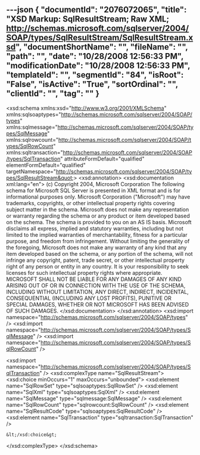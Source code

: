 ---json
{
  "documentId": "2076072065",
  "title": "XSD Markup: SqlResultStream; Raw XML; http://schemas.microsoft.com/sqlserver/2004/SOAP/types/SqlResultStream/SqlResultStream.xsd",
  "documentShortName": "",
  "fileName": "",
  "path": "",
  "date": "10/28/2008 12:56:33 PM",
  "modificationDate": "10/28/2008 12:56:33 PM",
  "templateId": "",
  "segmentId": "84",
  "isRoot": "False",
  "isActive": "True",
  "sortOrdinal": "",
  "clientId": "",
  "tag": ""
}
---

&lt;xsd:schema xmlns:xsd=&quot;http://www.w3.org/2001/XMLSchema&quot; xmlns:sqlsoaptypes=&quot;http://schemas.microsoft.com/sqlserver/2004/SOAP/types&quot; xmlns:sqlmessage=&quot;http://schemas.microsoft.com/sqlserver/2004/SOAP/types/SqlMessage&quot; xmlns:sqlrowcount=&quot;http://schemas.microsoft.com/sqlserver/2004/SOAP/types/SqlRowCount&quot; xmlns:sqltransaction=&quot;http://schemas.microsoft.com/sqlserver/2004/SOAP/types/SqlTransaction&quot; attributeFormDefault=&quot;qualified&quot; elementFormDefault=&quot;qualified&quot; targetNamespace=&quot;http://schemas.microsoft.com/sqlserver/2004/SOAP/types/SqlResultStream&quot;&gt;
  &lt;xsd:annotation&gt;
    &lt;xsd:documentation xml:lang=&quot;en&quot;&gt;&#xd;&#xa;(c) Copyright 2004, Microsoft Corporation&#xd;&#xa;&#xd;&#xa;The following schema for Microsoft SQL Server is presented in XML format and is for informational purposes only. Microsoft Corporation (&quot;Microsoft&quot;) may have trademarks, copyrights, or other intellectual property rights covering subject matter in the schema.&#xd;&#xa;&#xd;&#xa;Microsoft does not make any representation or warranty regarding the schema or any product or item developed based on the schema. The schema is provided to you on an AS IS basis.  Microsoft disclaims all express, implied and statutory warranties, including but not limited to the implied warranties of merchantability, fitness for a particular purpose, and freedom from infringement. Without limiting the generality of the foregoing, Microsoft does not make any warranty of any kind that any item developed based on the schema, or any portion of the schema, will not infringe any copyright, patent, trade secret, or other intellectual property right of any person or entity in any country. It is your responsibility to seek licenses for such intellectual property rights where appropriate.&#xd;&#xa;&#xd;&#xa;MICROSOFT SHALL NOT BE LIABLE FOR ANY DAMAGES OF ANY KIND ARISING OUT OF OR IN CONNECTION WITH THE USE OF THE SCHEMA, INCLUDING WITHOUT LIMITATION, ANY DIRECT, INDIRECT, INCIDENTAL, CONSEQUENTIAL (INCLUDING ANY LOST PROFITS), PUNITIVE OR SPECIAL DAMAGES, WHETHER OR NOT MICROSOFT HAS BEEN ADVISED OF SUCH DAMAGES.&#xd;&#xa;&lt;/xsd:documentation&gt;
  &lt;/xsd:annotation&gt;
  &lt;xsd:import namespace=&quot;http://schemas.microsoft.com/sqlserver/2004/SOAP/types&quot; /&gt;
  &lt;xsd:import namespace=&quot;http://schemas.microsoft.com/sqlserver/2004/SOAP/types/SqlMessage&quot; /&gt;
  &lt;xsd:import namespace=&quot;http://schemas.microsoft.com/sqlserver/2004/SOAP/types/SqlRowCount&quot; /&gt;

  &lt;xsd:import namespace=&quot;http://schemas.microsoft.com/sqlserver/2004/SOAP/types/SqlTransaction&quot; /&gt;
  &lt;xsd:complexType name=&quot;SqlResultStream&quot;&gt;
    &lt;xsd:choice minOccurs=&quot;1&quot; maxOccurs=&quot;unbounded&quot;&gt;
      &lt;xsd:element name=&quot;SqlRowSet&quot; type=&quot;sqlsoaptypes:SqlRowSet&quot; /&gt;
      &lt;xsd:element name=&quot;SqlXml&quot; type=&quot;sqlsoaptypes:SqlXml&quot; /&gt;
      &lt;xsd:element name=&quot;SqlMessage&quot; type=&quot;sqlmessage:SqlMessage&quot; /&gt;
      &lt;xsd:element name=&quot;SqlRowCount&quot; type=&quot;sqlrowcount:SqlRowCount&quot; /&gt;
      &lt;xsd:element name=&quot;SqlResultCode&quot; type=&quot;sqlsoaptypes:SqlResultCode&quot; /&gt;
      &lt;xsd:element name=&quot;SqlTransaction&quot; type=&quot;sqltransaction:SqlTransaction&quot; /&gt;

    &lt;/xsd:choice&gt;
  &lt;/xsd:complexType&gt;
&lt;/xsd:schema&gt;
